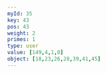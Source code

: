 ```yaml
---
myId: 35
key: 43
pos: 43
weight: 2
primes: 1
type: user
value: [149,4,1,0]
object: [18,23,26,28,39,41,45]
---
```

